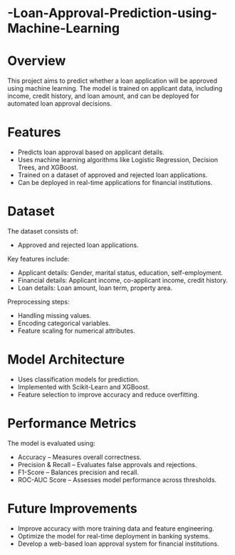 # -Loan-Approval-Prediction-using-Machine-Learning 

# Overview
This project aims to predict whether a loan application will be approved using machine learning. The model is trained on applicant data, including income, credit history, and loan amount, and can be deployed for automated loan approval decisions.

# Features
- Predicts loan approval based on applicant details.
- Uses machine learning algorithms like Logistic Regression, Decision Trees, and XGBoost.
- Trained on a dataset of approved and rejected loan applications.
- Can be deployed in real-time applications for financial institutions.

# Dataset
The dataset consists of:
- Approved and rejected loan applications.

Key features include:

- Applicant details: Gender, marital status, education, self-employment.
- Financial details: Applicant income, co-applicant income, credit history.
- Loan details: Loan amount, loan term, property area.
  
Preprocessing steps:
 - Handling missing values.
 - Encoding categorical variables.
 - Feature scaling for numerical attributes.
# Model Architecture
- Uses classification models for prediction.
- Implemented with Scikit-Learn and XGBoost.
- Feature selection to improve accuracy and reduce overfitting.

# Performance Metrics
The model is evaluated using:

- Accuracy – Measures overall correctness.
- Precision & Recall – Evaluates false approvals and rejections.
- F1-Score – Balances precision and recall.
- ROC-AUC Score – Assesses model performance across thresholds.

# Future Improvements
- Improve accuracy with more training data and feature engineering.
- Optimize the model for real-time deployment in banking systems.
- Develop a web-based loan approval system for financial institutions.



